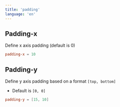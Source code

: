 ```yaml
---
title: 'padding'
language: 'en'
---
```


## Padding-x

Define x axis padding (default is 0)

```toml
padding-x = 10
```

## Padding-y

Define y axis padding based on a format `[top, bottom]`

- Default is `[0, 0]`

```toml
padding-y = [15, 10]
```
